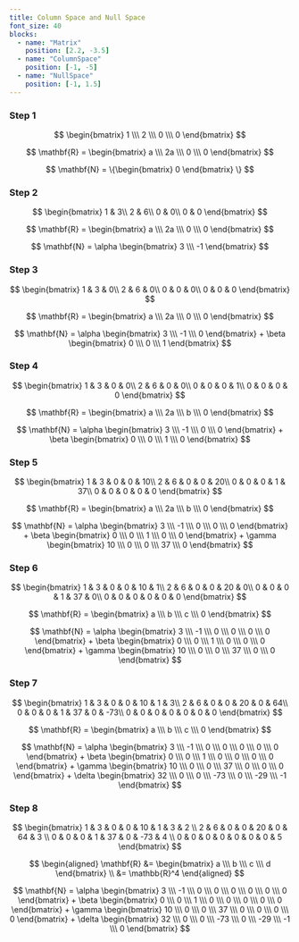 ```yaml
---
title: Column Space and Null Space
font_size: 40
blocks:
  - name: "Matrix"
    position: [2.2, -3.5]
  - name: "ColumnSpace"
    position: [-1, -5]
  - name: "NullSpace"
    position: [-1, 1.5]
---
```


### Step 1

$$
\begin{bmatrix}
1 \\\ 2 \\\ 0 \\\ 0
\end{bmatrix}
$$

$$
\mathbf{R} =
\begin{bmatrix}
a \\\ 2a \\\ 0 \\\ 0
\end{bmatrix}
$$

$$
\mathbf{N} =
\{\begin{bmatrix}
0
\end{bmatrix}
\}
$$

### Step 2

$$
\begin{bmatrix}
1 & 3\\
2 & 6\\
0 & 0\\
0 & 0
\end{bmatrix}
$$

$$
\mathbf{R} =
\begin{bmatrix}
a \\\ 2a \\\ 0 \\\ 0
\end{bmatrix}
$$

$$
\mathbf{N} =
\alpha
\begin{bmatrix}
3 \\\ -1
\end{bmatrix}
$$

### Step 3

$$
\begin{bmatrix}
1 & 3 & 0\\
2 & 6 & 0\\
0 & 0 & 0\\
0 & 0 & 0
\end{bmatrix}
$$

$$
\mathbf{R} =
\begin{bmatrix}
a \\\ 2a \\\ 0 \\\ 0
\end{bmatrix}
$$

$$
\mathbf{N} =
\alpha
\begin{bmatrix}
3 \\\ -1 \\\ 0
\end{bmatrix} +
\beta
\begin{bmatrix}
0 \\\ 0 \\\ 1
\end{bmatrix}
$$

### Step 4

$$
\begin{bmatrix}
1 & 3 & 0 & 0\\
2 & 6 & 0 & 0\\
0 & 0 & 0 & 1\\
0 & 0 & 0 & 0
\end{bmatrix}
$$

$$
\mathbf{R} =
\begin{bmatrix}
a \\\ 2a \\\ b \\\ 0
\end{bmatrix}
$$

$$
\mathbf{N} =
\alpha
\begin{bmatrix}
3 \\\ -1 \\\ 0 \\\ 0
\end{bmatrix} +
\beta
\begin{bmatrix}
0 \\\ 0 \\\ 1 \\\ 0
\end{bmatrix}
$$

### Step 5

$$
\begin{bmatrix}
1 & 3 & 0 & 0 & 10\\
2 & 6 & 0 & 0 & 20\\
0 & 0 & 0 & 1 & 37\\
0 & 0 & 0 & 0 & 0
\end{bmatrix}
$$

$$
\mathbf{R} =
\begin{bmatrix}
a \\\ 2a \\\ b \\\ 0
\end{bmatrix}
$$

$$
\mathbf{N} =
\alpha
\begin{bmatrix}
3 \\\ -1 \\\ 0 \\\ 0 \\\ 0
\end{bmatrix} +
\beta
\begin{bmatrix}
0 \\\ 0 \\\ 1 \\\ 0 \\\ 0
\end{bmatrix} +
\gamma
\begin{bmatrix}
10 \\\ 0 \\\ 0 \\\ 37 \\\ 0
\end{bmatrix}
$$

### Step 6

$$
\begin{bmatrix}
1 & 3 & 0 & 0 & 10 & 1\\
2 & 6 & 0 & 0 & 20 & 0\\
0 & 0 & 0 & 1 & 37 & 0\\
0 & 0 & 0 & 0 & 0 & 0
\end{bmatrix}
$$

$$
\mathbf{R} =
\begin{bmatrix}
a \\\ b \\\ c \\\ 0
\end{bmatrix}
$$

$$
\mathbf{N} =
\alpha
\begin{bmatrix}
3 \\\ -1 \\\ 0 \\\ 0 \\\ 0 \\\ 0
\end{bmatrix} +
\beta
\begin{bmatrix}
0 \\\ 0 \\\ 1 \\\ 0 \\\ 0 \\\ 0
\end{bmatrix} +
\gamma
\begin{bmatrix}
10 \\\ 0 \\\ 0 \\\ 37 \\\ 0 \\\ 0
\end{bmatrix}
$$

### Step 7

$$
\begin{bmatrix}
1 & 3 & 0 & 0 & 10 & 1 & 3\\
2 & 6 & 0 & 0 & 20 & 0 & 64\\
0 & 0 & 0 & 1 & 37 & 0 & -73\\
0 & 0 & 0 & 0 & 0 & 0 & 0
\end{bmatrix}
$$

$$
\mathbf{R} =
\begin{bmatrix}
a \\\ b \\\ c \\\ 0
\end{bmatrix}
$$

$$
\mathbf{N} =
\alpha
\begin{bmatrix}
3 \\\ -1 \\\ 0 \\\ 0 \\\ 0 \\\ 0 \\\ 0
\end{bmatrix} +
\beta
\begin{bmatrix}
0 \\\ 0 \\\ 1 \\\ 0 \\\ 0 \\\ 0 \\\ 0
\end{bmatrix} +
\gamma
\begin{bmatrix}
10 \\\ 0 \\\ 0 \\\ 37 \\\ 0 \\\ 0 \\\ 0
\end{bmatrix} +
\delta
\begin{bmatrix}
32 \\\ 0 \\\ 0 \\\ -73 \\\ 0 \\\ -29 \\\ -1
\end{bmatrix}
$$

### Step 8

$$
\begin{bmatrix}
1 & 3 & 0 & 0 & 10 & 1 & 3 & 2 \\
2 & 6 & 0 & 0 & 20 & 0 & 64 & 3 \\
0 & 0 & 0 & 1 & 37 & 0 & -73 & 4 \\
0 & 0 & 0 & 0 & 0 & 0 & 0 & 5
\end{bmatrix}
$$

$$
\begin{aligned}
\mathbf{R} &=
\begin{bmatrix}
a \\\ b \\\ c \\\ d
\end{bmatrix} \\
&= \mathbb{R}^4
\end{aligned}
$$

$$
\mathbf{N} =
\alpha
\begin{bmatrix}
3 \\\ -1 \\\ 0 \\\ 0 \\\ 0 \\\ 0 \\\ 0 \\\ 0
\end{bmatrix} +
\beta
\begin{bmatrix}
0 \\\ 0 \\\ 1 \\\ 0 \\\ 0 \\\ 0 \\\ 0 \\\ 0
\end{bmatrix} +
\gamma
\begin{bmatrix}
10 \\\ 0 \\\ 0 \\\ 37 \\\ 0 \\\ 0 \\\ 0 \\\ 0
\end{bmatrix} +
\delta
\begin{bmatrix}
32 \\\ 0 \\\ 0 \\\ -73 \\\ 0 \\\ -29 \\\ -1 \\\ 0
\end{bmatrix}
$$

